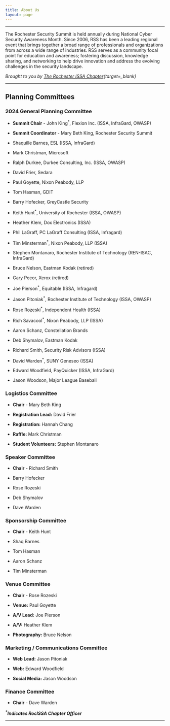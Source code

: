 ```yaml
---
title: About Us
layout: page
---
```


<hr>
<div class="block-text">
<p>The Rochester Security Summit is held annually during National Cyber Security Awareness Month. Since 2006, RSS has been a leading regional event that brings together a broad range of professionals and organizations from across a wide range of industries. RSS serves as a community focal point for education and awareness; fostering discussion, knowledge sharing, and networking to help drive innovation and address the evolving challenges in the security landscape.</p>

*Brought to you by [The Rochester ISSA Chapter](https://www.rocissa.org){target=_blank}*
</div>
<hr>
<div class="col-md-12">
<h2>Planning Committees</h2>
<div class="col-md-6">
<div class="about-us">
<h3>2024 General Planning Committee</h3>

* **Summit Chair** - John King<sup>*</sup>, Flexion Inc. (ISSA, InfraGard, OWASP)

* **Summit Coordinator** - Mary Beth King, Rochester Security Summit

* Shaquille Barnes, ESL (ISSA, InfraGard)

* Mark Christman, Microsoft

* Ralph Durkee, Durkee Consulting, Inc. (ISSA, OWASP)

* David Frier, Sedara

* Paul Goyette, Nixon Peabody, LLP

* Tom Hasman, GDIT

* Barry Hofecker, GreyCastle Security

* Keith Hunt<sup>*</sup>, University of Rochester (ISSA, OWASP)

* Heather Klem, Dox Electronics (ISSA)

* Phil LaGraff, PC LaGraff Consulting (ISSA, Infragard)

* Tim Minsterman<sup>*</sup>, Nixon Peabody, LLP (ISSA)

* Stephen Montanaro, Rochester Institute of Technology (REN-ISAC, InfraGard)

* Bruce Nelson, Eastman Kodak (retired)

* Gary Pecor, Xerox (retired)

* Joe Pierson<sup>*</sup>, Equitable (ISSA, Infragard)

* Jason Pitoniak<sup>*</sup>, Rochester Institute of Technology (ISSA, OWASP)

* Rose Rozeski<sup>*</sup>, Independent Health (ISSA)

* Rich Savacool<sup>*</sup>, Nixon Peabody, LLP (ISSA)

* Aaron Schanz, Constellation Brands

* Deb Shymalov, Eastman Kodak

* Richard Smith, Security Risk Advisors (ISSA)

* David Warden<sup>*</sup>, SUNY Geneseo (ISSA)

* Edward Woodfield, PayQuicker (ISSA, InfraGard)

* Jason Woodson, Major League Baseball

</div>
<div class="about-us">
<h3>Logistics Committee</h3>

* **Chair** - Mary Beth King

* **Registration Lead:** David Frier

* **Registration:** Hannah Chang

* **Raffle:** Mark Christman

* **Student Volunteers:** Stephen Montanaro

</div>
</div>
<div class="col-md-6">
<div class="about-us">
<h3>Speaker Committee</h3>

* **Chair** - Richard Smith

* Barry Hofecker

* Rose Rozeski

* Deb Shymalov

* Dave Warden

</div>
<div class="about-us">
<h3>Sponsorship Committee</h3>

* **Chair** - Keith Hunt

* Shaq Barnes

* Tom Hasman

* Aaron Schanz

* Tim Minsterman

</div>
<div class="about-us">
<h3>Venue Committee</h3>

* **Chair** - Rose Rozeski

* **Venue:** Paul Goyette

* **A/V Lead:** Joe Pierson

* **A/V:** Heather Klem

* **Photography:** Bruce Nelson

</div>
<div class="about-us">
<h3>Marketing / Communications Committee</h3>

* **Web Lead:** Jason Pitoniak

* **Web:** Edward Woodfield

* **Social Media:** Jason Woodson

</div>
<div class="about-us">
<h3>Finance Committee</h3>

* **Chair** - Dave Warden

</div>
</div>
</div>
<div class="col-md-12 highlight">
<p><em><b><sup>*</sup>Indicates RocISSA Chapter Officer</b></em></p>
</div>
</div>
<hr>
